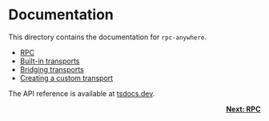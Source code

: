 # Documentation

This directory contains the documentation for `rpc-anywhere`.

- [RPC](./1-rpc.md)
- [Built-in transports](./2-built-in-transports.md)
- [Bridging transports](./3-bridging-transports.md)
- [Creating a custom transport](./4-creating-a-custom-transport.md)

The API reference is available at [tsdocs.dev](https://tsdocs.dev/docs/rpc-anywhere/).

<div align="right">

[**Next: RPC**](./1-rpc.md)

</div>
